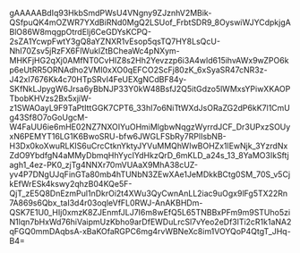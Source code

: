 gAAAAABdIq93HkbSmdPWsU4VNgny9ZJznhV2MBik-QSfpuQK4mOZWR7YXdBiRNd0MgQ2LSUof_FrbtSDR9_8OyswiWJYCdpkjgABlO86W8mqgpOtrdElj6CeGDYsKCPQ-2sZA1YcwpFwtY3gQ8aYZNXR1vEsop5qsTQ7HY8LsQcU-NhI70Zsv5jRzFX6FlWuklZtBCheaWc4pNXym-MHKFjHG2qXj0AMfNT0CvHIZ8s2Hh2Yevzzp6i3A4wld615ihvAWx9wZPO6kp6eUtRR5ORNAdho2VMI0xXO0qEFCO2ScFj80zK_6xSyaSR47cNR3z-J42xI7676Kk4c70HTpSRvI4FeUEXgNCdBF84y-SKfNkLJpygW6Jrsa6yBbNJP33Y0kW48BsfJ2Q5itGdzo5lWMxsYPiwXKAOPTbobKHVzs2Bx5xjiW-z1SWAOayL9F9TaPtIttGGK7CPT6_33hI7o6NiTtWXdJsORaZG2dP6kK7l1CmUg43Sf8O7oGoUgcM-W4FaUU6ie6mHE02NZ7NXOIYuOHmiMlgbwNqgzWyrrdJCF_Dr3UPxzSOUyxN6PEMYT16LG1K6BwoSRU-bfw6JWGLFSbRy7RPlIsbNB-H3Dx0koXwuRLKIS6uCrcCtknYktyJYVuMMQhWIwBOHZx1lEwNjk_3YzrdNxZdO9YbdfgN4aMMyDbmqHhYycIYdHkzQrD_6mKLD_a24s_13_8YaMO3IkSftjagh1_4ez-PK0_zjTg4NNXr70mVUAaX9MhA38cUZ-yv4P7DNgUJqFinGTa80mb4hTUNbN3ZEwXAe1JeMDkkBCtg0SM_70S_v5CjkEfWrESk4kswy2qhzB04KQe5F-QjT_zE5Q8DnEzmPul1nDkrOi2t4XWu3QyCwnAnLL2iac9uOgx9lFg5TX22Rn7A869s6Qbx_taI3d4r03oqleVfFL0RWJ-AnAKBHDm-QSK7E1U0_HIj0xmzK8ZJEnmfJLJ7I6m8wEfQ5L65TNBBxPFm9m9STUho5ziN1lqn7bHxWd76hiVaipmUzKbho9arDfEWDuLrcSl7vYeo2eDf3lTi2cR1k1aNA2qFGQ0mmDAqbsA-xBaKOfaRGPC6mg4rvWBNeXc8im1VOYQoP4QtgT_JHq-B4=